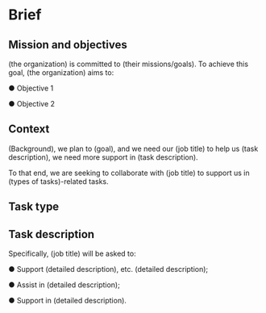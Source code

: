 # Brief

## __Mission and objectives__

(the organization) is committed to (their missions/goals).
To achieve this goal, (the organization) aims to: 

● Objective 1

● Objective 2

## __Context__

(Background), we plan to (goal), and we need our (job title) to help us (task description), we need more support in (task description). 

To that end, we are seeking to collaborate with (job title) to support us in (types of tasks)-related tasks.

## __Task type__

## __Task description__

Specifically, (job title) will be asked to:

● Support (detailed description), etc. (detailed description);

● Assist in (detailed description);

● Support in (detailed description).
